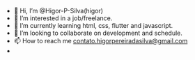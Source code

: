 - 👋 Hi, I’m @Higor-P-Silva(higor)
- 👀 I’m interested in a job/freelance.
- 🌱 I’m currently learning html, css, flutter and javascript.
- 💞️ I’m looking to collaborate on development and schedule.
- 📫 How to reach me contato.higorpereiradasilva@gmail.com
- 

<!---
Higor-P-Silva/Higor-P-Silva is a ✨ special ✨ repository because its `README.md` (this file) appears on your GitHub profile.
You can click the Preview link to take a look at your changes.
--->
